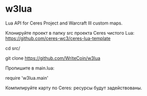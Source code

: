 # w3lua
Lua API for Ceres Project and Warcraft III custom maps.



Клонируйте проект в папку src проекта Ceres чистого Lua: https://github.com/ceres-wc3/ceres-lua-template

cd src/

git clone https://github.com/WriteCoin/w3lua



Пропишите в main.lua:

require 'w3lua.main'

Компилируйте карту по Ceres: ресурсы будут задействованы.
